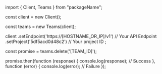 import { Client, Teams } from "packageName";

const client = new Client();

const teams = new Teams(client);

client
    .setEndpoint('https://[HOSTNAME_OR_IP]/v1') // Your API Endpoint
    .setProject('5df5acd0d48c2') // Your project ID
;

const promise = teams.delete('[TEAM_ID]');

promise.then(function (response) {
    console.log(response); // Success
}, function (error) {
    console.log(error); // Failure
});
